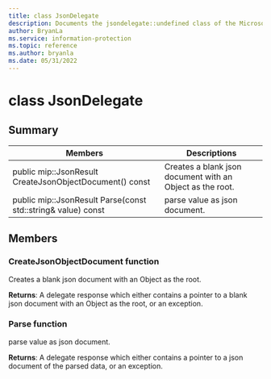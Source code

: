 ```yaml
---
title: class JsonDelegate 
description: Documents the jsondelegate::undefined class of the Microsoft Information Protection (MIP) SDK.
author: BryanLa
ms.service: information-protection
ms.topic: reference
ms.author: bryanla
ms.date: 05/31/2022
---
```


# class JsonDelegate 
  
## Summary
 Members                        | Descriptions                                
--------------------------------|---------------------------------------------
public mip::JsonResult CreateJsonObjectDocument() const  |  Creates a blank json document with an Object as the root.
public mip::JsonResult Parse(const std::string& value) const  |  parse value as json document.
  
## Members
  
### CreateJsonObjectDocument function
Creates a blank json document with an Object as the root.

  
**Returns**: A delegate response which either contains a pointer to a blank json document with an Object as the root, or an exception.
  
### Parse function
parse value as json document.

  
**Returns**: A delegate response which either contains a pointer to a json document of the parsed data, or an exception.